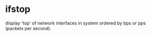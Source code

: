ifstop
======

display 'top' of network interfaces in system ordered by bps or pps (packets per second). 